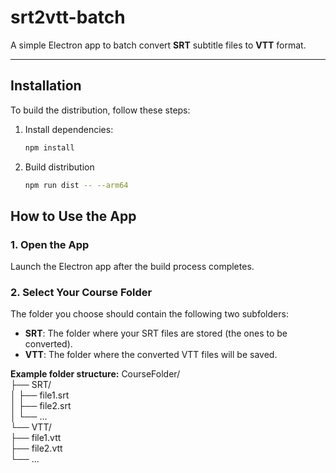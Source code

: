 # srt2vtt-batch

A simple Electron app to batch convert **SRT** subtitle files to **VTT** format.

---

## Installation

To build the distribution, follow these steps:

1. Install dependencies:

   ```bash
   npm install
2. Build distribution
    ```bash
    npm run dist -- --arm64

## How to Use the App

### 1. Open the App
Launch the Electron app after the build process completes.

### 2. Select Your Course Folder
The folder you choose should contain the following two subfolders:
- **SRT**: The folder where your SRT files are stored (the ones to be converted).
- **VTT**: The folder where the converted VTT files will be saved.

**Example folder structure:**
CourseFolder/  
  ├── SRT/  
  │   ├── file1.srt  
  │   ├── file2.srt  
  │   └── ...  
  └── VTT/  
      ├── file1.vtt  
      ├── file2.vtt  
      └── ...  